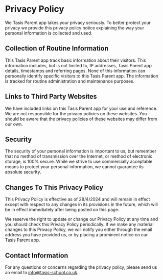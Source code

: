 # Privacy Policy

We Tasis Parent app takes your privacy seriously. To better protect your privacy we provide this privacy policy notice explaining the way your personal information is collected and used.


## Collection of Routine Information

This Tasis Parent app track basic information about their visitors. This information includes, but is not limited to, IP addresses, Tasis Parent app details, timestamps and referring pages. None of this information can personally identify specific visitors to this Tasis Parent app. The information is tracked for routine administration and maintenance purposes.


## Links to Third Party Websites

We have included links on this Tasis Parent app for your use and reference. We are not responsible for the privacy policies on these websites. You should be aware that the privacy policies of these websites may differ from our own.


## Security

The security of your personal information is important to us, but remember that no method of transmission over the Internet, or method of electronic storage, is 100% secure. While we strive to use commercially acceptable means to protect your personal information, we cannot guarantee its absolute security.


## Changes To This Privacy Policy

This Privacy Policy is effective as of 28/4/2024 and will remain in effect except with respect to any changes in its provisions in the future, which will be in effect immediately after being posted on this page.

We reserve the right to update or change our Privacy Policy at any time and you should check this Privacy Policy periodically. If we make any material changes to this Privacy Policy, we will notify you either through the email address you have provided us, or by placing a prominent notice on our Tasis Parent app.


## Contact Information

For any questions or concerns regarding the privacy policy, please send us an email to info@tasis-school.co.uk.
